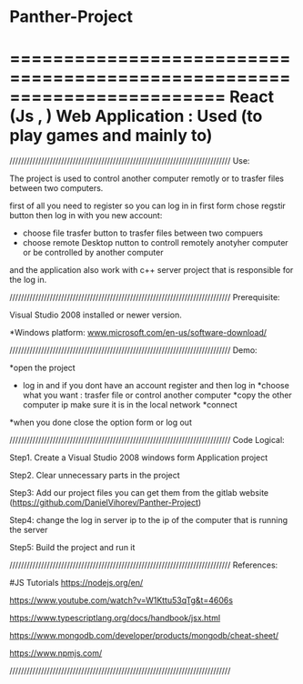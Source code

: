 # Panther-Project


========================================================================
       React (Js , ) Web Application : Used (to play games and mainly to)
========================================================================

/////////////////////////////////////////////////////////////////////////////
Use:

  The project is used to control another computer remotly or to trasfer files between two computers. 
  
  first of all you need to register so you can log in in first
 form chose regstir button then log in with you new account:
  
  * choose file trasfer button to trasfer files between two compuers
  * choose remote Desktop nutton to controll remotely anotyher computer or be controlled by another computer
  
  and the application also work with c++ server project that is responsible for the log in.


/////////////////////////////////////////////////////////////////////////////
Prerequisite:

Visual Studio 2008 installed or newer version. 

*Windows platform:
www.microsoft.com/en-us/software-download/


/////////////////////////////////////////////////////////////////////////////
Demo:
  
*open the project

* log in and if you dont have an account register and then log in
*choose what you want : trasfer file or control another computer
*copy the other computer ip make sure it is in the local network
*connect

*when you done close the option form or log out


/////////////////////////////////////////////////////////////////////////////
Code Logical:

Step1. Create a Visual Studio 2008 windows form Application project

Step2. Clear unnecessary parts in the project

Step3: Add our project files you can get them from the gitlab website
(https://github.com/DanielVihorev/Panther-Project)
        
Step4: change the log in server ip to the ip of the computer that is running the server

Step5: Build the project and run it


/////////////////////////////////////////////////////////////////////////////
References:

#JS Tutorials
https://nodejs.org/en/

https://www.youtube.com/watch?v=W1Kttu53qTg&t=4606s

https://www.typescriptlang.org/docs/handbook/jsx.html

https://www.mongodb.com/developer/products/mongodb/cheat-sheet/

https://www.npmjs.com/

/////////////////////////////////////////////////////////////////////////////
